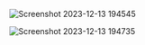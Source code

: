 ![Screenshot 2023-12-13 194545](https://github.com/oystercoder/mern-estate-main/assets/97734229/31bbb331-de0a-4910-b85e-70a8a74c9dbb)




![Screenshot 2023-12-13 194735](https://github.com/oystercoder/mern-estate-main/assets/97734229/8978dc02-6ec3-4281-bf1d-28126a3f4c8d)
